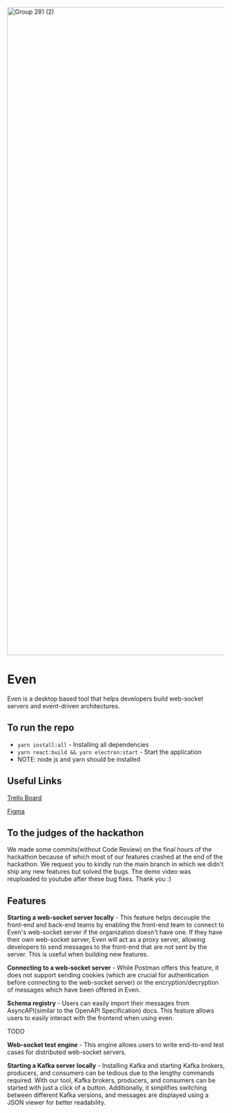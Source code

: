  <img width="1496" alt="Group 281 (2)" src="https://github.com/user-attachments/assets/fea0d00a-56fd-4145-b067-5a602a88ba93">

# Even
Even is a desktop based tool that helps developers build web-socket servers and  event-driven architectures.  

## To run the repo  
- ```yarn install:all``` - Installing all dependencies
- ```yarn react:build && yarn electron:start```  - Start the application
- NOTE: node js and yarn should be installed  

## Useful Links
[Trello Board](https://trello.com/b/i6J4c5zB/even)  

[Figma](https://www.figma.com/design/5LBrVUPwEm1FduKn8iqoEf/Untitled?node-id=0-1&t=j4sfY7di62836dZ0-1)   

## To the judges of the hackathon
We made some commits(without Code Review) on the final hours of the hackathon because of which most of our features crashed at the end of the hackathon. We request you to kindly run the main branch in which we didn't ship any new features but solved the bugs. The demo video was reuploaded to youtube after these bug fixes. Thank you :)  
  
## Features

**Starting a web-socket server locally** - This feature helps decouple the front-end and back-end teams by enabling the front-end team to connect to Even's web-socket server if the organization doesn't have one. If they have their own web-socket server, Even will act as a proxy server, allowing developers to send messages to the front-end that are not sent by the server. This is useful when building new features.

**Connecting to a web-socket server** - While Postman offers this feature, it does not support sending cookies (which are crucial for authentication before connecting to the web-socket server) or the encryption/decryption of messages which have been offered in Even.  

**Schema registry** - Users can easily import their messages from AsyncAPI(similar to the OpenAPI Specification) docs. This feature allows users to easily interact with the frontend when using even.

TODO  

**Web-socket test engine** - This engine allows users to write end-to-end test cases for distributed web-socket servers.  
 
**Starting a Kafka server locally** - Installing Kafka and starting Kafka brokers, producers, and consumers can be tedious due to the lengthy commands required. With our tool, Kafka brokers, producers, and consumers can be started with just a click of a button. Additionally, it simplifies switching between different Kafka versions, and messages are displayed using a JSON viewer for better readability.  



